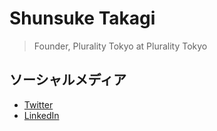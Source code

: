 # Shunsuke Takagi

> Founder, Plurality Tokyo at Plurality Tokyo

## ソーシャルメディア

- [Twitter](0xtkgshn)
- [LinkedIn](tkgshn)

